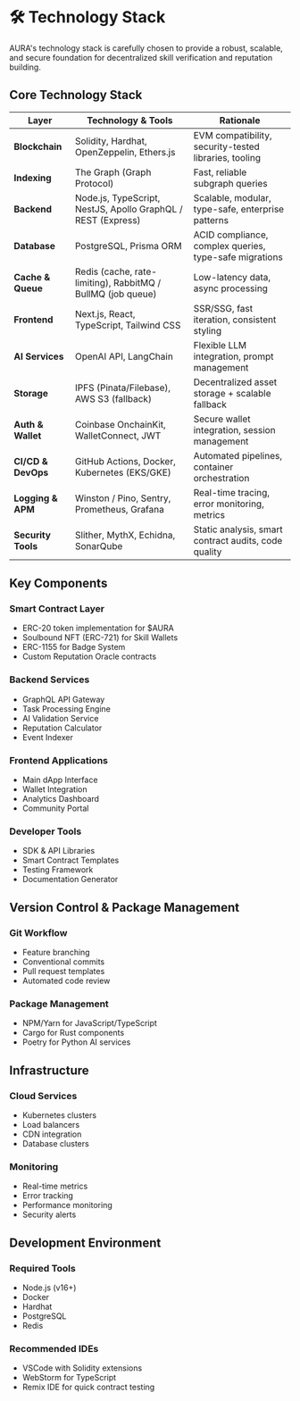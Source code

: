 # 🛠️ Technology Stack

AURA's technology stack is carefully chosen to provide a robust, scalable, and secure foundation for decentralized skill verification and reputation building.

## Core Technology Stack

| Layer              | Technology & Tools                                           | Rationale                                              |
| ------------------ | ------------------------------------------------------------ | ------------------------------------------------------ |
| **Blockchain**     | Solidity, Hardhat, OpenZeppelin, Ethers.js                   | EVM compatibility, security-tested libraries, tooling  |
| **Indexing**       | The Graph (Graph Protocol)                                   | Fast, reliable subgraph queries                        |
| **Backend**        | Node.js, TypeScript, NestJS, Apollo GraphQL / REST (Express) | Scalable, modular, type-safe, enterprise patterns      |
| **Database**       | PostgreSQL, Prisma ORM                                       | ACID compliance, complex queries, type-safe migrations |
| **Cache & Queue**  | Redis (cache, rate-limiting), RabbitMQ / BullMQ (job queue)  | Low-latency data, async processing                     |
| **Frontend**       | Next.js, React, TypeScript, Tailwind CSS                     | SSR/SSG, fast iteration, consistent styling            |
| **AI Services**    | OpenAI API, LangChain                                        | Flexible LLM integration, prompt management            |
| **Storage**        | IPFS (Pinata/Filebase), AWS S3 (fallback)                    | Decentralized asset storage + scalable fallback        |
| **Auth & Wallet**  | Coinbase OnchainKit, WalletConnect, JWT                      | Secure wallet integration, session management          |
| **CI/CD & DevOps** | GitHub Actions, Docker, Kubernetes (EKS/GKE)                 | Automated pipelines, container orchestration           |
| **Logging & APM**  | Winston / Pino, Sentry, Prometheus, Grafana                  | Real-time tracing, error monitoring, metrics           |
| **Security Tools** | Slither, MythX, Echidna, SonarQube                           | Static analysis, smart contract audits, code quality   |

## Key Components

### Smart Contract Layer
- ERC-20 token implementation for $AURA
- Soulbound NFT (ERC-721) for Skill Wallets
- ERC-1155 for Badge System
- Custom Reputation Oracle contracts

### Backend Services
- GraphQL API Gateway
- Task Processing Engine
- AI Validation Service
- Reputation Calculator
- Event Indexer

### Frontend Applications
- Main dApp Interface
- Wallet Integration
- Analytics Dashboard
- Community Portal

### Developer Tools
- SDK & API Libraries
- Smart Contract Templates
- Testing Framework
- Documentation Generator

## Version Control & Package Management

### Git Workflow
- Feature branching
- Conventional commits
- Pull request templates
- Automated code review

### Package Management
- NPM/Yarn for JavaScript/TypeScript
- Cargo for Rust components
- Poetry for Python AI services

## Infrastructure

### Cloud Services
- Kubernetes clusters
- Load balancers
- CDN integration
- Database clusters

### Monitoring
- Real-time metrics
- Error tracking
- Performance monitoring
- Security alerts

## Development Environment

### Required Tools
- Node.js (v16+)
- Docker
- Hardhat
- PostgreSQL
- Redis

### Recommended IDEs
- VSCode with Solidity extensions
- WebStorm for TypeScript
- Remix IDE for quick contract testing 